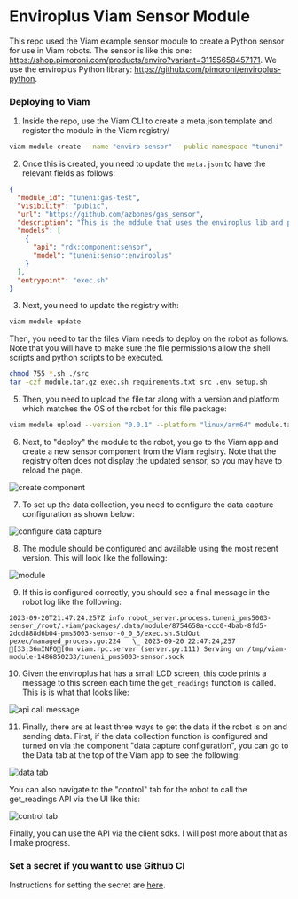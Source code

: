 # Enviroplus Viam Sensor Module

This repo used the Viam example sensor module to create a Python sensor for use in Viam robots. The sensor is like this one: https://shop.pimoroni.com/products/enviro?variant=31155658457171. We use the enviroplus Python library: https://github.com/pimoroni/enviroplus-python.


### Deploying to Viam

1. Inside the repo, use the Viam CLI to create a meta.json template and register the module in the Viam registry/

```bash
viam module create --name "enviro-sensor" --public-namespace "tuneni"
```
2. Once this is created, you need to update the `meta.json` to have the relevant fields as follows:
```json
{
  "module_id": "tuneni:gas-test",
  "visibility": "public",
  "url": "https://github.com/azbones/gas_sensor",
  "description": "This is the mddule that uses the enviroplus lib and pi hat to collect gas readings.",
  "models": [
    {
      "api": "rdk:component:sensor",
      "model": "tuneni:sensor:enviroplus"
    }
  ],
  "entrypoint": "exec.sh"
}
```
3. Next, you need to update the registry with:
```bash
viam module update
```
Then, you need to tar the files Viam needs to deploy on the robot as follows. Note that you will have to make sure the file permissions allow the shell scripts and python scripts to be executed.
```bash
chmod 755 *.sh ./src
tar -czf module.tar.gz exec.sh requirements.txt src .env setup.sh
```
5. Then, you need to upload the file tar along with a version and platform which matches the OS of the robot for this file package:
```bash
viam module upload --version "0.0.1" --platform "linux/arm64" module.tar.gz
```
6. Next, to "deploy" the module to the robot, you go to the Viam app and create a new sensor component from the Viam registry. Note that the registry often does not display the updated sensor, so you may have to reload the page.


![create component](./images/create_component.png)

7. To set up the data collection, you need to configure the data capture configuration as shown below:


![configure data capture](./images/component_attributes.png)

8. The module should be configured and available using the most recent version. This will look like the following:


![module](./images/module.png)

9. If this is configured correctly, you should see a final message in the robot log like the following:

```
2023-09-20T21:47:24.257Z info robot_server.process.tuneni_pms5003-sensor_/root/.viam/packages/.data/module/8754658a-ccc0-4bab-8fd5-2dcd888d6b04-pms5003-sensor-0_0_3/exec.sh.StdOut   pexec/managed_process.go:224   \_ 2023-09-20 22:47:24,257 [33;36mINFO[0m viam.rpc.server (server.py:111) Serving on /tmp/viam-module-1486850233/tuneni_pms5003-sensor.sock 
```

10. Given the enviroplus hat has a small LCD screen, this code prints a message to this screen each time the `get_readings` function is called. This is is what that looks like:

![api call message](./images/enviro_lcd.jpeg)

11. Finally, there are at least three ways to get the data if the robot is on and sending data. First, if the data collection function is configured and turned on via the component "data capture configuration", you can go to the Data tab at the top of the Viam app to see the following:

![data tab](./images/data_tab.JPG)

You can also navigate to the "control" tab for the robot to call the get_readings API via the UI like this:

![control tab](./images/control_tab.JPG)

Finally, you can use the API via the client sdks. I will post more about that as I make progress.

### Set a secret if you want to use Github CI

Instructions for setting the secret are [here](https://github.com/viamrobotics/upload-module#setting-cli-config-secret).

